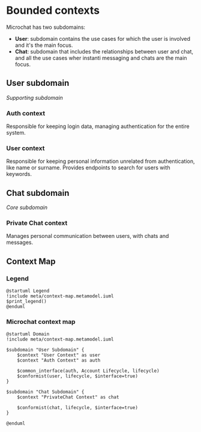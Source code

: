 # Bounded contexts
Microchat has two subdomains:
* **User**: subdomain contains the use cases for which the user is involved and it's the main focus.
* **Chat**: subdomain that includes the relationships between user and chat, and all the use cases wher instanti messaging and chats are the main focus.

## User subdomain
_Supporting subdomain_

### Auth context
Responsible for keeping login data, managing authentication for the entire system.

### User context
Responsible for keeping personal information unrelated from authentication, like name or surname. Provides endpoints to search for users with keywords.

## Chat subdomain
_Core subdomain_
### Private Chat context
Manages personal communication between users, with chats and messages.

## Context Map

### Legend
```plantuml
@startuml Legend
!include meta/context-map.metamodel.iuml
$print_legend()
@enduml
```

### Microchat context map
```plantuml
@startuml Domain
!include meta/context-map.metamodel.iuml

$subdomain "User Subdomain" {
    $context "User Context" as user
    $context "Auth Context" as auth

    $common_interface(auth, Account Lifecycle, lifecycle)
    $conformist(user, lifecycle, $interface=true)
}

$subdomain "Chat Subdomain" {
    $context "PrivateChat Context" as chat

    $conformist(chat, lifecycle, $interface=true)
}

@enduml
```
